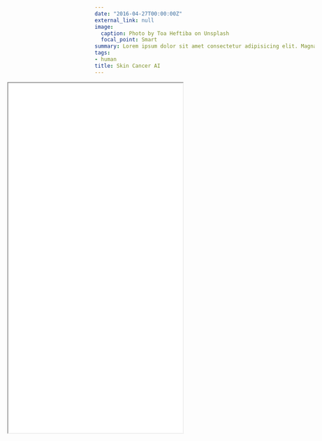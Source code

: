 ```yaml
---
date: "2016-04-27T00:00:00Z"
external_link: null
image:
  caption: Photo by Toa Heftiba on Unsplash
  focal_point: Smart
summary: Lorem ipsum dolor sit amet consectetur adipisicing elit. Magnam, eius.
tags:
- human
title: Skin Cancer AI
---
```


<div id="contentframe" style="top: 160px; left: 0px;">
<iframe src="graph.html" style="width: 400px; height: 800px; position:relative; left:-200px"></iframe>
</div>